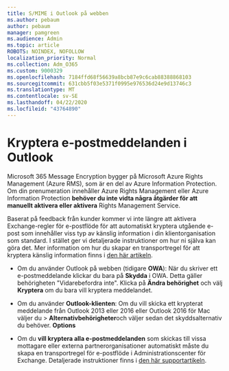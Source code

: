 ```yaml
---
title: S/MIME i Outlook på webben
ms.author: pebaum
author: pebaum
manager: pamgreen
ms.audience: Admin
ms.topic: article
ROBOTS: NOINDEX, NOFOLLOW
localization_priority: Normal
ms.collection: Adm_O365
ms.custom: 9000329
ms.openlocfilehash: 7184ffd68f56639a8bcb87e9c6cab88388868103
ms.sourcegitcommit: 631cbb5f03e5371f0995e976536d24e9d13746c3
ms.translationtype: MT
ms.contentlocale: sv-SE
ms.lasthandoff: 04/22/2020
ms.locfileid: "43764890"
---
```

# <a name="encrypt-email-messages-in-outlook"></a>Kryptera e-postmeddelanden i Outlook

Microsoft 365 Message Encryption bygger på Microsoft Azure Rights Management (Azure RMS), som är en del av Azure Information Protection. Om din prenumeration innehåller Azure Rights Management eller Azure Information Protection **behöver du inte vidta några åtgärder för att manuellt aktivera eller aktivera** Rights Management Service.

Baserat på feedback från kunder kommer vi inte längre att aktivera Exchange-regler för e-postflöde för att automatiskt kryptera utgående e-post som innehåller viss typ av känslig information i din klientorganisation som standard. I stället ger vi detaljerade instruktioner om hur ni själva kan göra det. Mer information om hur du skapar en transportregel för att kryptera känslig information finns i [den här artikeln](https://aka.ms/OmeEtr).

- Om du använder Outlook på webben (tidigare **OWA**): När du skriver ett e-postmeddelande klickar du bara på **Skydda** i OWA. Detta gäller behörigheten "Vidarebefordra inte". Klicka på **Ändra behörighet** och välj **Kryptera** om du bara vill kryptera meddelandet.

- Om du använder **Outlook-klienten**: Om du vill skicka ett krypterat meddelande från Outlook 2013 eller 2016 eller Outlook 2016 för Mac väljer du > **Alternativbehörigheter**och väljer sedan det skyddsalternativ du behöver. **Options**

- Om du **vill kryptera alla e-postmeddelanden** som skickas till vissa mottagare eller externa partnerorganisationer automatiskt måste du skapa en transportregel för e-postflöde i Administrationscenter för Exchange. Detaljerade instruktioner finns i [den här supportartikeln](https://docs.microsoft.com/office365/securitycompliance/define-mail-flow-rules-to-encrypt-email#create-a-mail-flow-rule-to-encrypt-email-messages-with-the-new-ome-capabilities).

